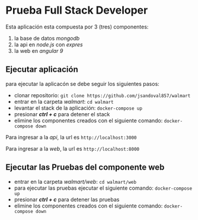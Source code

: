 # Prueba Full Stack Developer

Esta aplicación esta compuesta por 3 (tres) componentes:

1. la base de datos *mongodb*
2. la api en *node.js* con *expres*
3. la web en *angular 9*

## Ejecutar aplicación

para ejecutar la aplicacón se debe seguir los siguientes pasos:

- clonar repositorio:  `git clone https://github.com/jsandoval857/walmart`
- entrar en la carpeta *walmart*: `cd walmart`
- levantar el stack de la aplicación: `docker-compose up`
- presionar ***ctrl + c*** para detener el stack
- elimine los componentes creados con el siguiente comando: `docker-compose down`

Para ingresar a la *api*, la url es `http://localhost:3000`

Para ingresar a la *web*, la url es `http://localhost:8000`

## Ejecutar las Pruebas del componente web

- entrar en la carpeta *walmart/web*: `cd walmart/web`
- para ejecutar las pruebas ejecutar el siguiente comando: `docker-compose up`
- presionar ***ctrl + c*** para detener las pruebas
- elimine los componentes creados con el siguiente comando: `docker-compose down`
